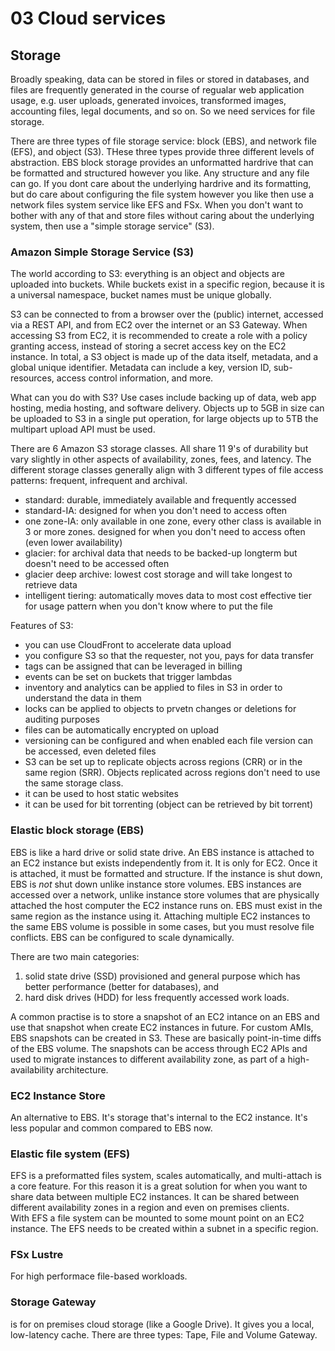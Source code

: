 # 03 Cloud services

## Storage

Broadly speaking, data can be stored in files or stored in databases, and files are frequently generated in the course of regualar web application usage, e.g. user uploads, generated invoices, transformed images, accounting files, legal documents, and so on. So we need services for file storage.

There are three types of file storage service: block (EBS), and network file (EFS), and object (S3). THese three types provide three different levels of abstraction.
EBS block storage provides an unformatted hardrive that can be formatted and structured however you like. Any structure and any file can go. If you dont care about the underlying hardrive and its formatting, but do care about configuring the file system however you like then use a network files system service like EFS and FSx. When you don't want to bother with any of that and store files without caring about the underlying system, then use a "simple storage service" (S3).

### Amazon Simple Storage Service (S3)

The world according to S3: everything is an object and objects are uploaded into buckets. While buckets exist in a specific region, because it is a universal namespace, bucket names must be unique globally.

S3 can be connected to from a browser over the (public) internet, accessed via a REST API, and from EC2 over the internet or an S3 Gateway. When accessing S3 from EC2, it is recommended to create a role with a policy granting access, instead of storing a secret access key on the EC2 instance. In total, a S3 object is made up of the data itself, metadata, and a global unique identifier. Metadata can include a key, version ID, sub-resources, access control information, and more.

What can you do with S3? Use cases include backing up of data, web app hosting, media hosting, and software delivery. Objects up to 5GB in size can be uploaded to S3 in a single put operation, for large objects up to 5TB the multipart upload API must be used.

There are 6 Amazon S3 storage classes. All share 11 9's of durability but vary slightly in other aspects of availability, zones, fees, and latency. The different storage classes generally align with 3 different types of file access patterns: frequent, infrequent and archival.

- standard: durable, immediately available and frequently accessed
- standard-IA: designed for when you don't need to access often
- one zone-IA: only available in one zone, every other class is available in 3 or more zones. designed for when you don't need to access often (even lower availability)
- glacier: for archival data that needs to be backed-up longterm but doesn't need to be accessed often
- glacier deep archive: lowest cost storage and will take longest to retrieve data
- intelligent tiering: automatically moves data to most cost effective tier for usage pattern when you don't know where to put the file

Features of S3:

- you can use CloudFront to accelerate data upload
- you configure S3 so that the requester, not you, pays for data transfer
- tags can be assigned that can be leveraged in billing
- events can be set on buckets that trigger lambdas
- inventory and analytics can be applied to files in S3 in order to understand the data in them
- locks can be applied to objects to prvetn changes or deletions for auditing purposes
- files can be automatically encrypted on upload
- versioning can be configured and when enabled each file version can be accessed, even deleted files
- S3 can be set up to replicate objects across regions (CRR) or in the same region (SRR). Objects replicated across regions don't need to use the same storage class.
- it can be used to host static websites
- it can be used for bit torrenting (object can be retrieved by bit torrent)

### Elastic block storage (EBS)

EBS is like a hard drive or solid state drive. An EBS instance is attached to an EC2 instance but exists independently from it. It is only for EC2. Once it is attached, it must be formatted and structure. If the instance is shut down, EBS is _not_ shut down unlike instance store volumes. EBS instances are accessed over a network, unlike instance store volumes that are physically attached the host computer the EC2 instance runs on. EBS must exist in the same region as the instance using it. Attaching multiple EC2 instances to the same EBS volume is possible in some cases, but you must resolve file conflicts. EBS can be configured to scale dynamically.

There are two main categories:

1. solid state drive (SSD) provisioned and general purpose which has better performance (better for databases), and
2. hard disk drives (HDD) for less frequently accessed work loads.

A common practise is to store a snapshot of an EC2 intance on an EBS and use that snapshot when create EC2 instances in future. For custom AMIs, EBS snapshots can be created in S3. These are basically point-in-time diffs of the EBS volume. The snapshots can be access through EC2 APIs and used to migrate instances to different availability zone, as part of a high-availability architecture.

### EC2 Instance Store

An alternative to EBS. It's storage that's internal to the EC2 instance. It's less popular and common compared to EBS now.

### Elastic file system (EFS)

EFS is a preformatted files system, scales automatically, and multi-attach is a core feature. For this reason it is a great solution for when you want to share data between multiple EC2 instances. It can be shared between different availability zones in a region and even on premises clients. With EFS a file system can be mounted to some mount point on an EC2 instance. The EFS needs to be created within a subnet in a specific region.

### FSx Lustre

For high performace file-based workloads.

### Storage Gateway

is for on premises cloud storage (like a Google Drive). It gives you a local, low-latency cache. There are three types: Tape, File and Volume Gateway.
